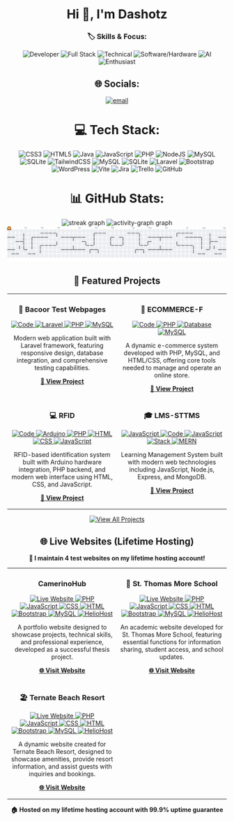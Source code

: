 <h1 align="center">Hi 👋, I'm Dashotz</h1>

<div align="center">

### 🏷️ Skills & Focus:
![Developer](https://img.shields.io/badge/Developer-000000?style=for-the-badge&logo=github&logoColor=white) ![Full Stack](https://img.shields.io/badge/Full%20Stack-6DA55F?style=for-the-badge&logo=node.js&logoColor=white) ![Technical](https://img.shields.io/badge/Technical-007ACC?style=for-the-badge&logo=visual-studio-code&logoColor=white) ![Software/Hardware](https://img.shields.io/badge/Software%2FHardware-FF6B6B?style=for-the-badge&logo=visual-studio&logoColor=white&labelColor=00D4AA) ![AI](https://img.shields.io/badge/AI-00D4AA?style=for-the-badge&logo=steam&logoColor=white) ![Enthusiast](https://img.shields.io/badge/Enthusiast-FFD700?style=for-the-badge&logo=fire&logoColor=black)



## 🌐 Socials:
[![email](https://img.shields.io/badge/Email-D14836?logo=gmail&logoColor=white)](mailto:dashotz14@gmail.com) 

# 💻 Tech Stack:
![CSS3](https://img.shields.io/badge/css3-%231572B6.svg?style=for-the-badge&logo=css3&logoColor=white) ![HTML5](https://img.shields.io/badge/html5-%23E34F26.svg?style=for-the-badge&logo=html5&logoColor=white) ![Java](https://img.shields.io/badge/java-%23ED8B00.svg?style=for-the-badge&logo=openjdk&logoColor=white) ![JavaScript](https://img.shields.io/badge/javascript-%23323330.svg?style=for-the-badge&logo=javascript&logoColor=%23F7DF1E) ![PHP](https://img.shields.io/badge/php-%23777BB4.svg?style=for-the-badge&logo=php&logoColor=white) ![NodeJS](https://img.shields.io/badge/node.js-6DA55F?style=for-the-badge&logo=node.js&logoColor=white) ![MySQL](https://img.shields.io/badge/mysql-4479A1.svg?style=for-the-badge&logo=mysql&logoColor=white) ![SQLite](https://img.shields.io/badge/sqlite-%2307405e.svg?style=for-the-badge&logo=sqlite&logoColor=white) ![TailwindCSS](https://img.shields.io/badge/tailwindcss-%2338B2AC.svg?style=for-the-badge&logo=tailwind-css&logoColor=white) ![MySQL](https://img.shields.io/badge/mysql-4479A1.svg?style=for-the-badge&logo=mysql&logoColor=white) ![SQLite](https://img.shields.io/badge/sqlite-%2307405e.svg?style=for-the-badge&logo=sqlite&logoColor=white) ![Laravel](https://img.shields.io/badge/laravel-%23FF2D20.svg?style=for-the-badge&logo=laravel&logoColor=white) ![Bootstrap](https://img.shields.io/badge/bootstrap-%238511FA.svg?style=for-the-badge&logo=bootstrap&logoColor=white) ![WordPress](https://img.shields.io/badge/WordPress-%23117AC9.svg?style=for-the-badge&logo=WordPress&logoColor=white) ![Vite](https://img.shields.io/badge/vite-%23646CFF.svg?style=for-the-badge&logo=vite&logoColor=white) ![Jira](https://img.shields.io/badge/jira-%230A0FFF.svg?style=for-the-badge&logo=jira&logoColor=white) ![Trello](https://img.shields.io/badge/Trello-%23026AA7.svg?style=for-the-badge&logo=Trello&logoColor=white) ![GitHub](https://img.shields.io/badge/github-%23121011.svg?style=for-the-badge&logo=github&logoColor=white)
# 📊 GitHub Stats:
<div align="center">
  <img src="https://streak-stats.demolab.com?user=Dashotz&locale=en&mode=daily&theme=dracula&hide_border=false&border_radius=5&order=3" height="150" alt="streak graph"  />
  <img src="https://github-readme-activity-graph.vercel.app/graph?username=Dashotz&radius=16&theme=dracula&area=true&order=5" height="300" alt="activity-graph graph"  />
</div>


<picture>
  <source media="(prefers-color-scheme: dark)" srcset="https://raw.githubusercontent.com/Dashotz/Dashotz/output/pacman-contribution-graph-dark.svg">
  <source media="(prefers-color-scheme: light)" srcset="https://raw.githubusercontent.com/Dashotz/Dashotz/output/pacman-contribution-graph.svg">
  <img alt="pacman contribution graph" src="https://raw.githubusercontent.com/Dashotz/Dashotz/output/pacman-contribution-graph.svg">
</picture>

###

###


###

## 🚀 Featured Projects

<table>
  <tr>
    <td width="50%" valign="top">
             <h3 align="center">🎯 Bacoor Test Webpages</h3>
       <p align="center">
         <a href="https://github.com/Dashotz/bacoor">
           <img src="https://img.shields.io/badge/📝%20Code-6c757d?style=for-the-badge" alt="Code" />
         </a>
         <a href="https://github.com/Dashotz/bacoor">
           <img src="https://img.shields.io/badge/🔥%20Laravel-FF2D20?style=for-the-badge&logo=laravel&logoColor=white" alt="Laravel" />
         </a>
         <a href="https://github.com/Dashotz/bacoor">
           <img src="https://img.shields.io/badge/🐘%20PHP-777bb4?style=for-the-badge&logo=php&logoColor=white" alt="PHP" />
         </a>
         <a href="https://github.com/Dashotz/bacoor">
           <img src="https://img.shields.io/badge/🗄️%20MySQL-4479a1?style=for-the-badge&logo=mysql&logoColor=white" alt="MySQL" />
         </a>
       </p>
       <p align="center">
         Modern web application built with Laravel framework, featuring responsive design, database integration, and comprehensive testing capabilities.
       </p>
       <p align="center" style="margin-top: auto;">
         <a href="https://github.com/Dashotz/bacoor">
           <b>📁 View Project</b>
         </a>
       </p>
    </td>
    <td width="50%" valign="top">
      <h3 align="center">🛒 ECOMMERCE-F</h3>
      <p align="center">
        <a href="https://github.com/Dashotz/ecommerce-f">
          <img src="https://img.shields.io/badge/📝%20Code-6c757d?style=for-the-badge" alt="Code" />
        </a>
        <a href="https://github.com/Dashotz/ecommerce-f">
          <img src="https://img.shields.io/badge/🐘%20PHP-777bb4?style=for-the-badge&logo=php&logoColor=white" alt="PHP" />
        </a>
        <a href="https://github.com/Dashotz/ecommerce-f">
          <img src="https://img.shields.io/badge/🗄️%20DB-17a2b8?style=for-the-badge" alt="Database" />
        </a>
        <a href="https://github.com/Dashotz/ecommerce-f">
          <img src="https://img.shields.io/badge/🐬%20MySQL-4479a1?style=for-the-badge&logo=mysql&logoColor=white" alt="MySQL" />
        </a>
      </p>
             <p align="center">
         A dynamic e-commerce system developed with PHP, MySQL, and HTML/CSS, offering core tools needed to manage and operate an online store.
       </p>
       <p align="center" style="margin-top: auto;">
          <a href="https://github.com/Dashotz/ecommerce-f">
           <b>📁 View Project</b>
         </a>
       </p>
    </td>
  </tr>
  <tr>
    <td width="50%" valign="top">
             <h3 align="center">💻 RFID</h3>
       <p align="center">
         <a href="https://github.com/Dashotz/rfid">
           <img src="https://img.shields.io/badge/📝%20Code-6c757d?style=for-the-badge" alt="Code" />
         </a>
         <a href="https://github.com/Dashotz/rfid">
           <img src="https://img.shields.io/badge/🔌%20Arduino-00979D?style=for-the-badge&logo=arduino&logoColor=white" alt="Arduino" />
         </a>
         <a href="https://github.com/Dashotz/rfid">
           <img src="https://img.shields.io/badge/🐘%20PHP-777bb4?style=for-the-badge&logo=php&logoColor=white" alt="PHP" />
         </a>
         <a href="https://github.com/Dashotz/rfid">
           <img src="https://img.shields.io/badge/🌐%20HTML-E34F26?style=for-the-badge&logo=html5&logoColor=white" alt="HTML" />
         </a>
         <a href="https://github.com/Dashotz/rfid">
           <img src="https://img.shields.io/badge/🎨%20CSS-1572B6?style=for-the-badge&logo=css3&logoColor=white" alt="CSS" />
         </a>
         <a href="https://github.com/Dashotz/rfid">
           <img src="https://img.shields.io/badge/☕%20JavaScript-F7DF1E?style=for-the-badge&logo=javascript&logoColor=black" alt="JavaScript" />
         </a>
       </p>
       <p align="center">
         RFID-based identification system built with Arduino hardware integration, PHP backend, and modern web interface using HTML, CSS, and JavaScript.
       </p>
       <p align="center" style="margin-top: auto;">
         <a href="https://github.com/Dashotz/rfid">
           <b>📁 View Project</b>
         </a>
       </p>
    </td>
    <td width="50%" valign="top">
      <h3 align="center">🎓 LMS-STTMS</h3>
      <p align="center">
        <a href="https://github.com/Dashotz/lms-sttms">
          <img src="https://img.shields.io/badge/☕%20JS-f7df1e?style=for-the-badge&logo=javascript&logoColor=black" alt="JavaScript" />
        </a>
        <a href="https://github.com/Dashotz/lms-sttms">
          <img src="https://img.shields.io/badge/📝%20Code-6c757d?style=for-the-badge" alt="Code" />
        </a>
        <a href="https://github.com/Dashotz/lms-sttms">
          <img src="https://img.shields.io/badge/🟨%20JavaScript-f7df1e?style=for-the-badge&logo=javascript&logoColor=black" alt="JavaScript" />
        </a>
        <a href="https://github.com/Dashotz/lms-sttms">
          <img src="https://img.shields.io/badge/💎%20Stack-e83e8c?style=for-the-badge" alt="Stack" />
        </a>
        <a href="https://github.com/Dashotz/lms-sttms">
          <img src="https://img.shields.io/badge/⚡%20MERN-00d4aa?style=for-the-badge" alt="MERN" />
        </a>
      </p>
             <p align="center">
         Learning Management System built with modern web technologies including JavaScript, Node.js, Express, and MongoDB.
       </p>
               <p align="center" style="margin-top: auto;">
          <a href="https://github.com/Dashotz/lms-sttms">
            <b>📁 View Project</b>
          </a>
        </p>
    </td>
  </tr>
</table>

<p align="center"> 
  <a href="https://github.com/Dashotz">
    <img src="https://img.shields.io/badge/👀%20VIEW%20ALL%20PROJECTS-007bff?style=for-the-badge" alt="View All Projects" />
  </a>
</p>

## 🌐 Live Websites (Lifetime Hosting)

<div align="center">
  <p><strong>🚀 I maintain 4 test websites on my lifetime hosting account!</strong></p>
</div>

<table>
  <tr>
    <td width="50%" valign="top">
             <h3 align="center">CamerinoHub</h3>
       <p align="center">
                   <a href="https://camerinohub.helioho.st">
            <img src="https://img.shields.io/badge/🌐%20Live%20Website-00d4aa?style=for-the-badge" alt="Live Website" />
          </a>
          <a href="https://camerinohub.helioho.st">
            <img src="https://img.shields.io/badge/🐘%20PHP-777bb4?style=for-the-badge&logo=php&logoColor=white" alt="PHP" />
          </a>
          <a href="https://camerinohub.helioho.st">
            <img src="https://img.shields.io/badge/☕%20JavaScript-F7DF1E?style=for-the-badge&logo=javascript&logoColor=black" alt="JavaScript" />
          </a>
          <a href="https://camerinohub.helioho.st">
            <img src="https://img.shields.io/badge/🎨%20CSS-1572B6?style=for-the-badge&logo=css3&logoColor=white" alt="CSS" />
          </a>
          <a href="https://camerinohub.helioho.st">
            <img src="https://img.shields.io/badge/🌐%20HTML-E34F26?style=for-the-badge&logo=html5&logoColor=white" alt="HTML" />
          </a>
          <a href="https://camerinohub.helioho.st">
            <img src="https://img.shields.io/badge/📱%20Bootstrap-8511FA?style=for-the-badge&logo=bootstrap&logoColor=white" alt="Bootstrap" />
          </a>
          <a href="https://camerinohub.helioho.st">
            <img src="https://img.shields.io/badge/🗄️%20MySQL-4479a1?style=for-the-badge&logo=mysql&logoColor=white" alt="MySQL" />
          </a>
          <a href="https://camerinohub.helioho.st">
            <img src="https://img.shields.io/badge/🚀%20HelioHost-FF6B35?style=for-the-badge" alt="HelioHost" />
          </a>
        </p>
        <p align="center">
          A portfolio website designed to showcase projects, technical skills, and professional experience, developed as a successful thesis project.
        </p>
        <p align="center">
          <a href="https://camerinohub.helioho.st">
            <b>🌐 Visit Website</b>
          </a>
        </p>
    </td>
    <td width="50%" valign="top">
             <h3 align="center">🏫 St. Thomas More School</h3>
       <p align="center">
                   <a href="https://stthomasmore.helioho.st">
            <img src="https://img.shields.io/badge/🌐%20Live%20Website-00d4aa?style=for-the-badge" alt="Live Website" />
          </a>
          <a href="https://stthomasmore.helioho.st">
            <img src="https://img.shields.io/badge/🐘%20PHP-777bb4?style=for-the-badge&logo=php&logoColor=white" alt="PHP" />
          </a>
          <a href="https://stthomasmore.helioho.st">
            <img src="https://img.shields.io/badge/☕%20JavaScript-F7DF1E?style=for-the-badge&logo=javascript&logoColor=black" alt="JavaScript" />
          </a>
          <a href="https://stthomasmore.helioho.st">
            <img src="https://img.shields.io/badge/🎨%20CSS-1572B6?style=for-the-badge&logo=css3&logoColor=white" alt="CSS" />
          </a>
          <a href="https://stthomasmore.helioho.st">
            <img src="https://img.shields.io/badge/🌐%20HTML-E34F26?style=for-the-badge&logo=html5&logoColor=white" alt="HTML" />
          </a>
          <a href="https://stthomasmore.helioho.st">
            <img src="https://img.shields.io/badge/📱%20Bootstrap-8511FA?style=for-the-badge&logo=bootstrap&logoColor=white" alt="Bootstrap" />
          </a>
          <a href="https://stthomasmore.helioho.st">
            <img src="https://img.shields.io/badge/🗄️%20MySQL-4479a1?style=for-the-badge&logo=mysql&logoColor=white" alt="MySQL" />
          </a>
          <a href="https://stthomasmore.helioho.st">
            <img src="https://img.shields.io/badge/🚀%20HelioHost-FF6B35?style=for-the-badge" alt="HelioHost" />
          </a>
        </p>
        <p align="center">
          An academic website developed for St. Thomas More School, featuring essential functions for information sharing, student access, and school updates.
        </p>
        <p align="center">
          <a href="https://stthomasmore.helioho.st">
            <b>🌐 Visit Website</b>
          </a>
        </p>
    </td>
  </tr>
  <tr>
    <td width="50%" valign="top">
             <h3 align="center">🏖️ Ternate Beach Resort</h3>
       <p align="center">
                   <a href="https://ternatebeachresort.helioho.st">
            <img src="https://img.shields.io/badge/🌐%20Live%20Website-00d4aa?style=for-the-badge" alt="Live Website" />
          </a>
          <a href="https://ternatebeachresort.helioho.st">
            <img src="https://img.shields.io/badge/🐘%20PHP-777bb4?style=for-the-badge&logo=php&logoColor=white" alt="PHP" />
          </a>
          <a href="https://ternatebeachresort.helioho.st">
            <img src="https://img.shields.io/badge/☕%20JavaScript-F7DF1E?style=for-the-badge&logo=javascript&logoColor=black" alt="JavaScript" />
          </a>
          <a href="https://ternatebeachresort.helioho.st">
            <img src="https://img.shields.io/badge/🎨%20CSS-1572B6?style=for-the-badge&logo=css3&logoColor=white" alt="CSS" />
          </a>
          <a href="https://ternatebeachresort.helioho.st">
            <img src="https://img.shields.io/badge/🌐%20HTML-E34F26?style=for-the-badge&logo=html5&logoColor=white" alt="HTML" />
          </a>
          <a href="https://ternatebeachresort.helioho.st">
            <img src="https://img.shields.io/badge/📱%20Bootstrap-8511FA?style=for-the-badge&logo=bootstrap&logoColor=white" alt="Bootstrap" />
          </a>
          <a href="https://ternatebeachresort.helioho.st">
            <img src="https://img.shields.io/badge/🗄️%20MySQL-4479a1?style=for-the-badge&logo=mysql&logoColor=white" alt="MySQL" />
          </a>
          <a href="https://ternatebeachresort.helioho.st">
            <img src="https://img.shields.io/badge/🚀%20HelioHost-FF6B35?style=for-the-badge" alt="HelioHost" />
          </a>
        </p>
        <p align="center">
          A dynamic website created for Ternate Beach Resort, designed to showcase amenities, provide resort information, and assist guests with inquiries and bookings.
        </p>
        <p align="center">
          <a href="https://ternatebeachresort.helioho.st">
            <b>🌐 Visit Website</b>
          </a>
        </p>
    </td>    
  </tr>
</table>

<div align="center">
  <p><strong>🏠 Hosted on my lifetime hosting account with 99.9% uptime guarantee</strong></p>
</div>








